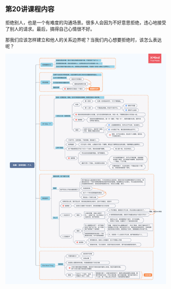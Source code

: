 ## 第20讲课程内容

拒绝别人，也是一个有难度的沟通场景。很多人会因为不好意思拒绝，违心地接受了别人的请求。最后，搞得自己心情很不好。

那我们应该怎样建立和他人的关系边界呢？当我们内心想要拒绝时，该怎么表达呢？

<img alt="String in meyymory" src="img/day23/note.png" class="center"/>
